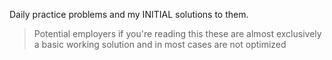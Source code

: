 Daily practice problems and my INITIAL solutions to them. 

>Potential employers if you're reading this these are almost
>exclusively a basic working solution and in most cases are not optimized
